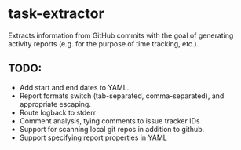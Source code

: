 # task-extractor

Extracts information from GitHub commits with the goal of generating activity reports (e.g. for the purpose of time 
tracking, etc.).

## TODO:

* Add start and end dates to YAML.
* Report formats switch (tab-separated, comma-separated), and appropriate escaping.
* Route logback to stderr
* Comment analysis, tying comments to issue tracker IDs
* Support for scanning local git repos in addition to github.
* Support specifying report properties in YAML